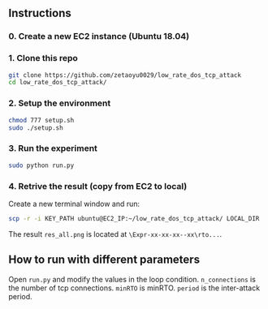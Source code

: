 ## Instructions

### 0. Create a new EC2 instance (Ubuntu 18.04)

### 1. Clone this repo

```bash
git clone https://github.com/zetaoyu0029/low_rate_dos_tcp_attack
cd low_rate_dos_tcp_attack/
```

### 2. Setup the environment

```bash
chmod 777 setup.sh
sudo ./setup.sh
```

### 3. Run the experiment

```bash
sudo python run.py
```

### 4. Retrive the result (copy from EC2 to local)

Create a new terminal window and run:

```bash
scp -r -i KEY_PATH ubuntu@EC2_IP:~/low_rate_dos_tcp_attack/ LOCAL_DIR
```

The result `res_all.png` is located at `\Expr-xx-xx-xx--xx\rto...`.

## How to run with different parameters

Open `run.py` and modify the values in the loop condition.
`n_connections` is the number of tcp connections.
`minRTO` is minRTO.
`period` is the inter-attack period.
